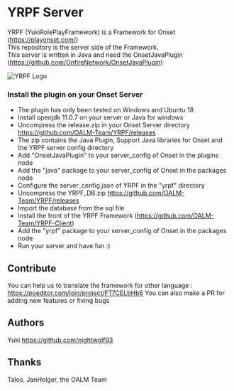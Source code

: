 # YRPF Server
YRPF (YukiRolePlayFramework) is a Framework for Onset (https://playonset.com/)  
This repository is the server side of the Framework.  
This server is written in Java and need the OnsetJavaPlugin (https://github.com/OnfireNetwork/OnsetJavaPlugin)  

![YRPF Logo](https://i.imgur.com/D8A8sJn.png)

### Install the plugin on your Onset Server  
- The plugin has only been tested on Windows and Ubuntu 18
- Install openjdk 11.0.7 on your server or Java for windows
- Uncompress the release.zip in your Onset Server directory https://github.com/OALM-Team/YRPF/releases
- The zip contains the Java Plugin, Support Java libraries for Onset and the YRPF server config directory
- Add "OnsetJavaPlugin" to your server_config of Onset in the plugins node
- Add the "java" package to your server_config of Onset in the packages node
- Configure the server_config.json of YRPF in the "yrpf" directory
- Uncompress the YRPF_DB.zip https://github.com/OALM-Team/YRPF/releases
- Import the database from the sql file
- Install the front of the YRPF Framework (https://github.com/OALM-Team/YRPF-Client)
- Add the "yrpf" package to your server_config of Onset in the packages node
- Run your server and have fun :)

## Contribute
You can help us to translate the framework for other language : https://poeditor.com/join/project/FT7CELbHb6
You can also make a PR for adding new features or fixing bugs

## Authors
Yuki https://github.com/nightwolf93

## Thanks
Talos, JanHolger, the OALM Team
